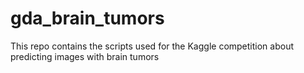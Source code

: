 # gda_brain_tumors
This repo contains the scripts used for the Kaggle competition about predicting images with brain tumors
